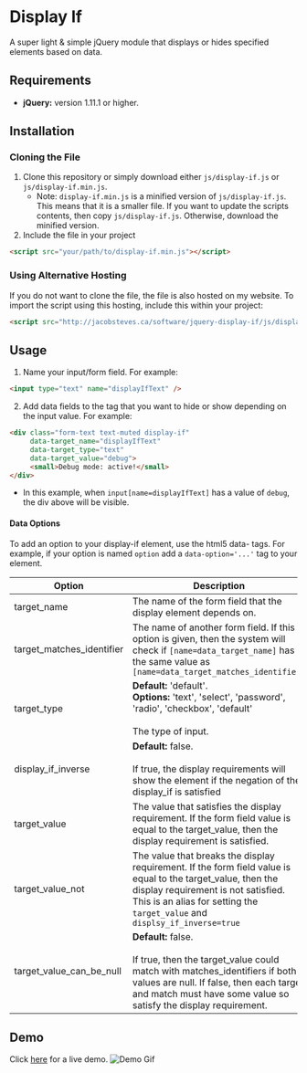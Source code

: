 # Display If
A super light & simple jQuery module that displays or hides specified elements based on data.

## Requirements
- <b>jQuery:</b> version 1.11.1 or higher.

## Installation
### Cloning the File
1. Clone this repository or simply download either `js/display-if.js` or `js/display-if.min.js`.
    - Note: `display-if.min.js` is a minified version of `js/display-if.js`. This means that it is a smaller file. If you want to update the scripts contents, then copy `js/display-if.js`. Otherwise, download the minified version.
2. Include the file in your project
```html
<script src="your/path/to/display-if.min.js"></script>
```

### Using Alternative Hosting
If you do not want to clone the file, the file is also hosted on my website. To import the script using this hosting, include this within your project:

```html
<script src="http://jacobsteves.ca/software/jquery-display-if/js/display-if.min.js"></script>
```

## Usage
1. Name your input/form field. For example:
```html
<input type="text" name="displayIfText" />
```

2. Add data fields to the tag that you want to hide or show depending on the input value. For example:

```html
<div class="form-text text-muted display-if"
     data-target_name="displayIfText"
     data-target_type="text"
     data-target_value="debug">
     <small>Debug mode: active!</small>
</div>
```
- In this example, when `input[name=displayIfText]` has a value of `debug`, the div above will be visible.

#### Data Options
To add an option to your display-if element, use the html5 data- tags. 
For example, if your option is named `option` add a `data-option='...'` tag to your element.

| Option             | Description |
| ------------------ | ----------- |
| target_name               | The name of the form field that the display element depends on. |
| target_matches_identifier | The name of another form field. If this option is given, then the system will check if `[name=data_target_name]` has the same value as `[name=data_target_matches_identifier]` |
| target_type        | <b>Default:</b> 'default'. <br><b>Options:</b> 'text', 'select', 'password', 'radio', 'checkbox', 'default' <br><br>The type of input. |
| display_if_inverse | <b>Default:</b> false. <br><br>If true, the display requirements will show the element if the negation of the display_if is satisfied |
| target_value       | The value that satisfies the display requirement. If the form field value is equal to the target_value, then the display requirement is satisfied. |
| target_value_not   | The value that breaks the display requirement. If the form field value is equal to the target_value, then the display requirement is not satisfied. This is an alias for setting the `target_value` and `displsy_if_inverse=true` |
| target_value_can_be_null   | <b>Default:</b> false. <br><br>If true, then the target_value could match with matches_identifiers if both values are null. If false, then each target and match must have some value so satisfy the display requirement. |

## Demo
Click [here](http://jacobsteves.ca/software/jquery-display-if) for a live demo.
![Demo Gif](demo/images/displayIf.gif)

